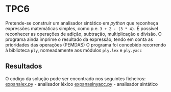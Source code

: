 # TPC6

Pretende-se construir um analisador sintático em *python* que reconheça expressões matemáticas simples, como p.e. `3 + 2 - (3 * 4)`. 
É possível reconhecer as operações de adição, subtração, multiplicação e divisão.
O programa ainda imprime o resultado da expressão, tendo em conta as prioridades das operações (PEMDAS) 
O programa foi concebido recorrendo à biblioteca `ply`, nomeadamente aos módulos `ply.lex` e `ply.yacc`

## Resultados
O código da solução pode ser encontrado nos seguintes ficheiros:
[expanalex.py](https://github.com/filipel65/PL2025-A104185/blob/main/TPC6/expanalex.py) - analisador léxico 
[expanasinyacc.py](https://github.com/filipel65/PL2025-A104185/blob/main/TPC6/expanasinyacc.py) - analisador sintático 
